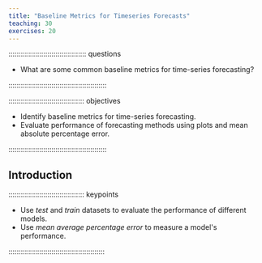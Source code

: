 ```yaml
---
title: "Baseline Metrics for Timeseries Forecasts"
teaching: 30
exercises: 20
---
```


:::::::::::::::::::::::::::::::::::::: questions 

- What are some common baseline metrics for time-series forecasting?

::::::::::::::::::::::::::::::::::::::::::::::::

::::::::::::::::::::::::::::::::::::: objectives

- Identify baseline metrics for time-series forecasting.
- Evaluate performance of forecasting methods using plots and mean absolute
percentage error.

::::::::::::::::::::::::::::::::::::::::::::::::

## Introduction


::::::::::::::::::::::::::::::::::::: keypoints

- Use *test* and *train* datasets to evaluate the performance of different
models.
- Use *mean average percentage error* to measure a model's performance.

:::::::::::::::::::::::::::::::::::::::::::::::
